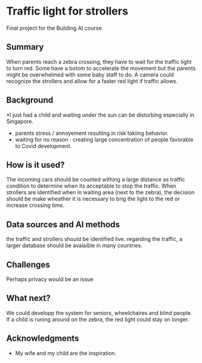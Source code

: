 
# Traffic light for strollers

Final project for the Building AI course

## Summary

When parents reach a zebra crossing, they have to wait for the traffic light to turn red. Some have a botom to accelerate the movement but the parents might be overwhelmed with some baby staff to do. A camera could recognize the strollers and allow for a faster red light if traffic allows.  


## Background

*I just had a child and waiting under the sun can be disturbing especially in Singapore. 
* parents stress / annoyement resulting in risk takiing behavior.
* waiting for no reason : creating large concentration of people favorable to Covid development.


## How is it used?

The incoming cars should be counted withing a large distance as traffic condition to determine when its acceptable to stop the traffic. When strollers are  identified when in waiting area (next to the zebra), the decision should be make wheather it is necessary to brig the light to the red or increase crossing time.


## Data sources and AI methods
the traffic and strollers should be identified live. regarding the traffic, a larger database should be avalaible in many countries.


## Challenges

Perhaps privacy would be an issue

## What next?

We could developp the system for seniors, wheelchaires and blind people. If a child is runing around on the zebra, the red light could stay on longer.


## Acknowledgments

* My wife and my child are the inspiration.

